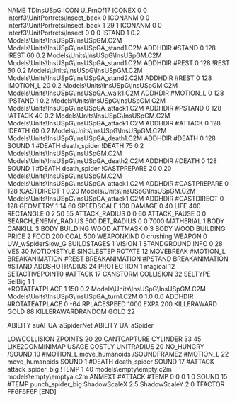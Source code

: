 NAME TDInsUSpG
ICON U_FrnOf17
ICONEX 0 0 interf3\UnitPortrets\Insect_back 0
ICONANM 0 0 interf3\UnitPortrets\Insect_back 1 29 1
ICONANM 0 0 interf3\UnitPortrets\Insect 0 0 0
!STAND          1 0.2 Models\Units\InsUSpG\InsUSpGM.C2M Models\Units\InsUSpG\InsUSpGA_stand1.C2M
ADDHDIR #STAND 0 128
!REST          60 0.2 Models\Units\InsUSpG\InsUSpGM.C2M Models\Units\InsUSpG\InsUSpGA_stand1.C2M
ADDHDIR #REST 0 128
!REST          60 0.2 Models\Units\InsUSpG\InsUSpGM.C2M Models\Units\InsUSpG\InsUSpGA_stand2.C2M
ADDHDIR #REST 0 128
!MOTION_L      20 0.2 Models\Units\InsUSpG\InsUSpGM.C2M Models\Units\InsUSpG\InsUSpGA_walk1.C2M
ADDHDIR #MOTION_L 0 128
!PSTAND        1  0.2 Models\Units\InsUSpG\InsUSpGM.C2M Models\Units\InsUSpG\InsUSpGA_attack1.C2M
ADDHDIR #PSTAND 0 128 
!ATTACK        40 0.2 Models\Units\InsUSpG\InsUSpGM.C2M Models\Units\InsUSpG\InsUSpGA_attack1.C2M
ADDHDIR #ATTACK 0 128
!DEATH         60 0.2 Models\Units\InsUSpG\InsUSpGM.C2M Models\Units\InsUSpG\InsUSpGA_death1.C2M
ADDHDIR #DEATH 0 128
SOUND 1 #DEATH death_spider
!DEATH         75 0.2 Models\Units\InsUSpG\InsUSpGM.C2M Models\Units\InsUSpG\InsUSpGA_death2.C2M
ADDHDIR #DEATH 0 128
SOUND 1 #DEATH death_spider
!CASTPREPARE   20 0.20 Models\Units\InsUSpG\InsUSpGM.C2M Models\Units\InsUSpG\InsUSpGA_attack1.C2M
ADDHDIR #CASTPREPARE 0 128
!CASTDIRECT   1 0.20 Models\Units\InsUSpG\InsUSpGM.C2M Models\Units\InsUSpG\InsUSpGA_attack1.C2M
ADDHDIR #CASTDIRECT 0 128
GEOMETRY 1 14 60
SPEEDSCALE 100
DAMAGE   0 40
LIFE     400
RECTANGLE 0 2 50 55
ATTACK_RADIUS 0 0 60
ATTACK_PAUSE 0 0
SEARCH_ENEMY_RADIUS 500
DET_RADIUS 0 0 7000
MATHERIAL 1 BODY
CANKILL 3 BODY BUILDING WOOD 
ATTMASK 0 3 BODY WOOD BUILDING
PRICE 2 FOOD 200 COAL 500
WEAPONKIND 0 crushing
WEAPON 0 UW_wSpiderSlow_G
BUILDSTAGES 1
VISION 1
STANDGROUND
INFO 0 28
VES 30
MOTIONSTYLE SINGLESTEP
ROTATE 12
MOVEBREAK #MOTION_L
BREAKANIMATION #REST
BREAKANIMATION #PSTAND
BREAKANIMATION #STAND
ADDSHOTRADIUS 24
PROTECTION 1 magical 12
SETACTIVEPOINT0 #ATTACK 17
CANSTORM
COLLISION 32
SELTYPE SelBig 1 1                                                                   
*ROTATEATPLACE      1 150 0.2 Models\Units\InsUSpG\InsUSpGM.C2M Models\Units\InsUSpG\InsUSpGA_turn1.C2M 0 1.0 0.0
ADDHDIR #ROTATEATPLACE 0 -64
RPLACESPEED         1000
EXPA 			200
KILLERAWARD             GOLD 88
KILLERAWARDRANDOM       GOLD 22

ABILITY suAI_UA_aSpiderNet
ABILITY UA_aSpider

LOWCOLLISION
ZPOINTS 20 20
CANTCAPTURE
CYLINDER 33 45
LIKE2DONMINIMAP
USAGE COSTLY
UNITRADIUS 20
NO_HUNGRY
/SOUND 10 #MOTION_L move_humanoids
/SOUNDFRAME2 #MOTION_L 22 move_humanoids
SOUND 1 #DEATH death_spider
SOUND 17 #ATTACK attack_spider_big
!TEMP  1 40 models\empty\empty.c2m models\empty\emptya.c2m
ANMEXT #ATTACK #TEMP 0 0 0 1 0
SOUND 15 #TEMP punch_spider_big
ShadowScaleX 2.5
ShadowScaleY 2.0
TFACTOR FF6F6F6F
[END]
